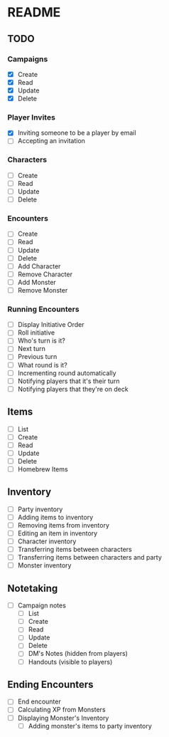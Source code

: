 # README

## TODO

### Campaigns
- [x] Create
- [x] Read
- [x] Update
- [x] Delete

### Player Invites
- [x] Inviting someone to be a player by email
- [ ] Accepting an invitation

### Characters
- [ ] Create
- [ ] Read
- [ ] Update
- [ ] Delete

### Encounters
- [ ] Create
- [ ] Read
- [ ] Update
- [ ] Delete
- [ ] Add Character
- [ ] Remove Character
- [ ] Add Monster
- [ ] Remove Monster

### Running Encounters
- [ ] Display Initiative Order
- [ ] Roll initiative
- [ ] Who's turn is it?
- [ ] Next turn
- [ ] Previous turn
- [ ] What round is it?
- [ ] Incrementing round automatically
- [ ] Notifying players that it's their turn
- [ ] Notifying players that they're on deck

## Items
- [ ] List
- [ ] Create
- [ ] Read
- [ ] Update
- [ ] Delete
- [ ] Homebrew Items

## Inventory
- [ ] Party inventory
- [ ] Adding items to inventory
- [ ] Removing items from inventory
- [ ] Editing an item in inventory
- [ ] Character inventory
- [ ] Transferring items between characters
- [ ] Transferring items between characters and party
- [ ] Monster inventory

## Notetaking
- [ ] Campaign notes
  - [ ] List
  - [ ] Create
  - [ ] Read
  - [ ] Update
  - [ ] Delete
  - [ ] DM's Notes (hidden from players)
  - [ ] Handouts (visible to players)

## Ending Encounters
- [ ] End encounter
- [ ] Calculating XP from Monsters
- [ ] Displaying Monster's Inventory
  - [ ] Adding monster's items to party inventory
